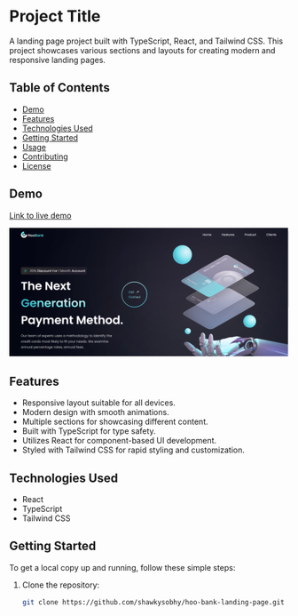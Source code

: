 # Project Title

A landing page project built with TypeScript, React, and Tailwind CSS. This project showcases various sections and layouts for creating modern and responsive landing pages.

## Table of Contents

- [Demo](#demo)
- [Features](#features)
- [Technologies Used](#technologies-used)
- [Getting Started](#getting-started)
- [Usage](#usage)
- [Contributing](#contributing)
- [License](#license)

## Demo

[Link to live demo](https://hoo-bank-intro.vercel.app/)

![Project Screenshot](public/screenshot.png)

## Features

- Responsive layout suitable for all devices.
- Modern design with smooth animations.
- Multiple sections for showcasing different content.
- Built with TypeScript for type safety.
- Utilizes React for component-based UI development.
- Styled with Tailwind CSS for rapid styling and customization.

## Technologies Used

- React
- TypeScript
- Tailwind CSS

## Getting Started

To get a local copy up and running, follow these simple steps:

1. Clone the repository:

   ```bash
   git clone https://github.com/shawkysobhy/hoo-bank-landing-page.git

